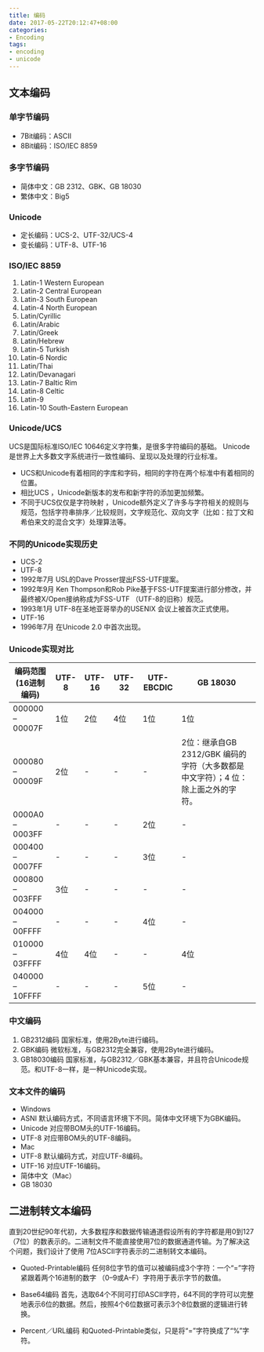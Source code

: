 ```yaml
---
title: 编码
date: 2017-05-22T20:12:47+08:00
categories:
- Encoding
tags: 
- encoding
- unicode
---
```

## 文本编码

### 单字节编码

* 7Bit编码：ASCII
* 8Bit编码：ISO/IEC 8859

### 多字节编码

* 简体中文：GB 2312、GBK、GB 18030
* 繁体中文：Big5

### Unicode

* 定长编码：UCS-2、UTF-32/UCS-4
* 变长编码：UTF-8、UTF-16

<!--more-->

### ISO/IEC 8859

1. Latin-1 Western European 
1. Latin-2 Central European
1. Latin-3 South European
1. Latin-4 North European
1. Latin/Cyrillic
1. Latin/Arabic
1. Latin/Greek
1. Latin/Hebrew
1. Latin-5 Turkish
1. Latin-6 Nordic
1. Latin/Thai
1. Latin/Devanagari
1. Latin-7 Baltic Rim
1. Latin-8 Celtic
1. Latin-9
1. Latin-10 South-Eastern European

### Unicode/UCS

UCS是国际标准ISO/IEC 10646定义字符集，是很多字符编码的基础。
Unicode是世界上大多数文字系统进行一致性编码、呈现以及处理的行业标准。

* UCS和Unicode有着相同的字库和字码，相同的字符在两个标准中有着相同的位置。
* 相比UCS ，Unicode新版本的发布和新字符的添加更加频繁。 
* 不同于UCS仅仅是字符映射 ，Unicode额外定义了许多与字符相关的规则与规范，包括字符串排序／比较规则，文字规范化、双向文字（比如：拉丁文和希伯来文的混合文字）处理算法等。

### 不同的Unicode实现历史

* UCS-2
* UTF-8
 * 1992年7月
USL的Dave Prosser提出FSS-UTF提案。
 * 1992年9月
Ken Thompson和Rob Pike基于FSS-UTF提案进行部分修改，并最终被X/Open接纳称成为FSS-UTF （UTF-8的旧称）规范。
 * 1993年1月
UTF-8在圣地亚哥举办的USENIX 会议上被首次正式使用。
* UTF-16
 * 1996年7月
在Unicode 2.0 中首次出现。

### Unicode实现对比

编码范围(16进制编码) | UTF-8 | UTF-16 | UTF-32 | UTF-EBCDIC | GB 18030
-------------------- | ----- | ------ | ------ | ---------- | --------
000000 – 00007F      | 1位   | 2位    | 4位    | 1位        | 1位     
000080 – 00009F      | 2位   | -      | -      | -          | 2位：继承自GB 2312/GBK 编码的字符（大多数都是中文字符）；4 位：除上面之外的字符。
0000A0 – 0003FF      | -     | -      | -      | 2位        | -       
000400 – 0007FF      | -     | -      | -      | 3位        | -       
000800 – 003FFF      | 3位   | -      | -      | -          | -       
004000 – 00FFFF      | -     | -      | -      | 4位        | -       
010000 – 03FFFF      | 4位   | 4位    | -      | -          | 4位     
040000 – 10FFFF      | -     | -      | -      | 5位        | -       

### 中文编码

1. GB2312编码
国家标准，使用2Byte进行编码。
1. GBK编码
微软标准，与GB2312完全兼容，使用2Byte进行编码。
1. GB18030编码
国家标准，与GB2312／GBK基本兼容，并且符合Unicode规范。和UTF-8一样，是一种Unicode实现。

### 文本文件的编码

* Windows
 * ASNI
默认编码方式，不同语言环境下不同。简体中文环境下为GBK编码。
 * Unicode
对应带BOM头的UTF-16编码。
 * UTF-8
对应带BOM头的UTF-8编码。
* Mac
 * UTF-8
默认编码方式，对应UTF-8编码。
 * UTF-16
对应UTF-16编码。
 * 简体中文（Mac）
 * GB 18030

## 二进制转文本编码

直到20世纪90年代初，大多数程序和数据传输通道假设所有的字符都是用0到127（7位）的数表示的。二进制文件不能直接使用7位的数据通道传输。为了解决这个问题，我们设计了使用 7位ASCII字符表示的二进制转文本编码。

* Quoted-Printable编码
任何8位字节的值可以被编码成3个字符：一个“=”字符紧跟着两个16进制的数字 （0–9或A–F）字符用于表示字节的数值。

* Base64编码
首先，选取64个不同可打印ASCII字符，64不同的字符可以完整地表示6位的数据。然后，按照4个6位数据可表示3个8位数据的逻辑进行转换。

* Percent／URL编码
和Quoted-Printable类似，只是将“=”字符换成了“%”字符。

